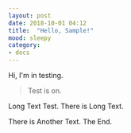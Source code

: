 ```yaml
---
layout: post
date: 2018-10-01 04:12
title:  "Hello, Sample!"
mood: sleepy
category: 
- docs
---
```


Hi, I'm in testing.
> Test is on.

Long Text Test.
There is Long Text.

<!--more-->

There is Another Text.
The End.